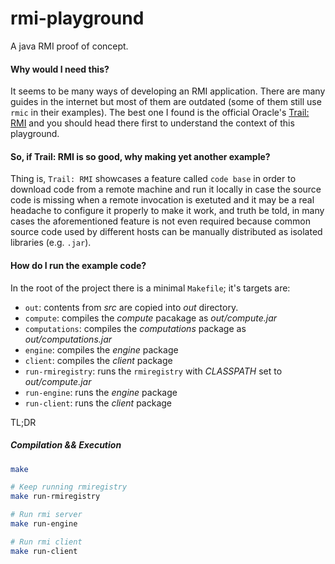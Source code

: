 # rmi-playground
A java RMI proof of concept.

#### Why would I need this?
It seems to be many ways of developing an RMI application. There are many guides in the internet but most of them are outdated (some of them still use `rmic` in their examples). The best one I found is the official Oracle's [Trail: RMI](https://docs.oracle.com/javase/tutorial/rmi/index.html) and you should head there first to understand the context of this playground.

#### So, if Trail: RMI is so good, why making yet another example?

Thing is, `Trail: RMI` showcases a feature called `code base` in order to download code from a remote machine and run it locally in case the source code is missing when a remote invocation is exetuted and it may be a real headache to configure it properly to make it work, and truth be told, in many cases the aforementioned feature is not even required because common source code used by different hosts can be manually distributed as isolated libraries (e.g. `.jar`).

#### How do I run the example code?

In the root of the project there is a minimal `Makefile`; it's targets are:

- `out`: contents from *src* are copied into *out* directory.
- `compute`: compiles the *compute* pacakage as *out/compute.jar*
- `computations`: compiles the *computations* package as *out/computations.jar*
- `engine`: compiles the *engine* package
- `client`: compiles the *client* package
- `run-rmiregistry`: runs the `rmiregistry` with *CLASSPATH* set to *out/compute.jar*
- `run-engine`: runs the *engine* package
- `run-client`: runs the *client* package

TL;DR

##### Compilation && Execution

```sh
make

# Keep running rmiregistry
make run-rmiregistry

# Run rmi server
make run-engine

# Run rmi client
make run-client
```



